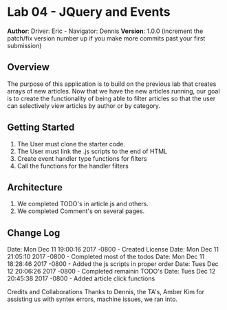 # Lab 04 - JQuery and Events

**Author**: Driver: Eric - Navigator: Dennis
**Version**: 1.0.0 (increment the patch/fix version number up if you make more commits past your first submission)

## Overview
The purpose of this application is to build on the previous lab that creates arrays of new articles. Now that we have the new articles running, our goal is to create the functionality of being able to filter articles so that the user can selectively view articles by author or by category.


## Getting Started
1. The User must clone the starter code.
2. The User must link the .js scripts to the end of HTML
3. Create event handler type functions for filters
4. Call the functions for the handler filters 

## Architecture
1. We completed TODO's in article.js and others.
2. We completed Comment's on several pages. 


## Change Log

Date:   Mon Dec 11 19:00:16 2017 -0800 - Created License
Date:   Mon Dec 11 21:05:10 2017 -0800 - Completed most of the todos
Date:   Mon Dec 11 18:28:46 2017 -0800 - Added the js scripts in proper order
Date:   Tues Dec 12 20:06:26 2017 -0800 - Completed remainin TODO's
Date:   Tues Dec 12 20:45:38 2017 -0800 - Added article click functions

Credits and Collaborations
Thanks to Dennis, the TA's, Amber Kim for assisting us with syntex errors, machine issues, we ran into. 